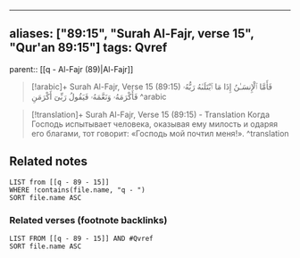 
---
aliases: ["89:15", "Surah Al-Fajr, verse 15", "Qur'an 89:15"]
tags: Qvref
---

parent:: [[q - Al-Fajr (89)|Al-Fajr]]

> [!arabic]+ Surah Al-Fajr, Verse 15 (89:15)
> <span class="quran-arabic">فَأَمَّا ٱلْإِنسَـٰنُ إِذَا مَا ٱبْتَلَىٰهُ رَبُّهُۥ فَأَكْرَمَهُۥ وَنَعَّمَهُۥ فَيَقُولُ رَبِّىٓ أَكْرَمَنِ</span>
^arabic

> [!translation]+ Surah Al-Fajr, Verse 15 (89:15) - Translation
> Когда Господь испытывает человека, оказывая ему милость и одаряя его благами, тот говорит: «Господь мой почтил меня!».
^translation



## Related notes
```dataview
LIST from [[q - 89 - 15]]
WHERE !contains(file.name, "q - ")
SORT file.name ASC
```

### Related verses (footnote backlinks)
```dataview
LIST FROM [[q - 89 - 15]] AND #Qvref
SORT file.name ASC
```

